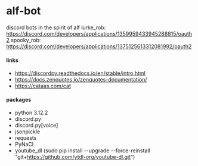 # alf-bot
discord bots in the spirit of alf
lurke_rob: https://discord.com/developers/applications/1359959433945288815/oauth2
spooky_rob: https://discord.com/developers/applications/1375125613312081992/oauth2

#### links

- https://discordpy.readthedocs.io/en/stable/intro.html
- https://docs.zenquotes.io/zenquotes-documentation/
- https://cataas.com/cat

#### packages
- python 3.12.2 
- discord.py
- discord.py[voice]
- jsonpickle
- requests
- PyNaCl
- youtube_dl (sudo pip install --upgrade --force-reinstall "git+https://github.com/ytdl-org/youtube-dl.git")